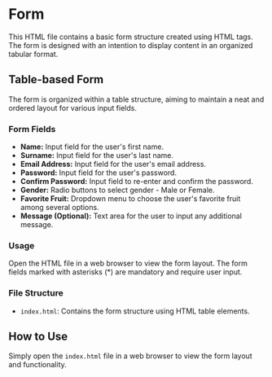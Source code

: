 # Form

This HTML file contains a basic form structure created using HTML tags. The form is designed with an intention to display content in an organized tabular format.

## Table-based Form

The form is organized within a table structure, aiming to maintain a neat and ordered layout for various input fields.

### Form Fields

- **Name:** Input field for the user's first name.
- **Surname:** Input field for the user's last name.
- **Email Address:** Input field for the user's email address.
- **Password:** Input field for the user's password.
- **Confirm Password:** Input field to re-enter and confirm the password.
- **Gender:** Radio buttons to select gender - Male or Female.
- **Favorite Fruit:** Dropdown menu to choose the user's favorite fruit among several options.
- **Message (Optional):** Text area for the user to input any additional message.

### Usage

Open the HTML file in a web browser to view the form layout. The form fields marked with asterisks (*) are mandatory and require user input.


### File Structure

- `index.html`: Contains the form structure using HTML table elements.

## How to Use

Simply open the `index.html` file in a web browser to view the form layout and functionality.


